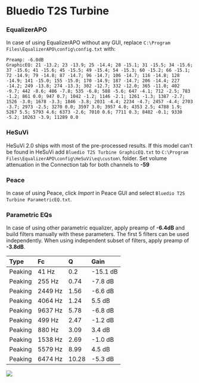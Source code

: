 # Bluedio T2S Turbine

### EqualizerAPO
In case of using EqualizerAPO without any GUI, replace `C:\Program Files\EqualizerAPO\config\config.txt`
with:
```
Preamp: -6.0dB
GraphicEQ: 21 -13.2; 23 -13.9; 25 -14.4; 28 -15.1; 31 -15.5; 34 -15.6; 37 -15.6; 41 -15.6; 45 -15.5; 49 -15.4; 54 -15.3; 60 -15.2; 66 -15.1; 72 -14.9; 79 -14.8; 87 -14.7; 96 -14.7; 106 -14.7; 116 -14.8; 128 -14.9; 141 -15.0; 155 -15.0; 170 -14.9; 187 -14.7; 206 -14.4; 227 -14.2; 249 -13.8; 274 -13.3; 302 -12.7; 332 -12.0; 365 -11.0; 402 -9.7; 442 -8.6; 486 -7.8; 535 -6.8; 588 -5.6; 647 -4.1; 712 -2.5; 783 -1.2; 861 0.0; 947 0.7; 1042 -1.2; 1146 -2.1; 1261 -1.3; 1387 -2.7; 1526 -3.0; 1678 -3.3; 1846 -3.8; 2031 -4.4; 2234 -4.7; 2457 -4.4; 2703 -3.7; 2973 -2.5; 3270 0.0; 3597 3.0; 3957 4.0; 4353 2.5; 4788 1.9; 5267 5.5; 5793 4.6; 6373 -2.6; 7010 0.6; 7711 0.3; 8482 -0.1; 9330 -5.2; 10263 -3.9; 11289 0.0
```

### HeSuVi
HeSuVi 2.0 ships with most of the pre-processed results. If this model can't be found in HeSuVi add
`Bluedio T2S Turbine GraphicEQ.txt` to `C:\Program Files\EqualizerAPO\config\HeSuVi\eq\custom\` folder.
Set volume attenuation in the Connection tab for both channels to **-59**

### Peace
In case of using Peace, click *Import* in Peace GUI and select `Bluedio T2S Turbine ParametricEQ.txt`.

### Parametric EQs
In case of using other parametric equalizer, apply preamp of **-6.4dB** and build filters manually
with these parameters. The first 5 filters can be used independently.
When using independent subset of filters, apply preamp of **-3.8dB**.

| Type    | Fc      |     Q | Gain     |
|:--------|:--------|:------|:---------|
| Peaking | 41 Hz   |  0.2  | -15.1 dB |
| Peaking | 255 Hz  |  0.74 | -7.8 dB  |
| Peaking | 2449 Hz |  1.56 | -6.6 dB  |
| Peaking | 4064 Hz |  1.24 | 5.5 dB   |
| Peaking | 9637 Hz |  5.78 | -6.8 dB  |
| Peaking | 499 Hz  |  2.47 | -1.2 dB  |
| Peaking | 880 Hz  |  3.09 | 3.4 dB   |
| Peaking | 1538 Hz |  2.69 | -1.0 dB  |
| Peaking | 5579 Hz |  8.99 | 4.5 dB   |
| Peaking | 6474 Hz | 10.28 | -5.3 dB  |

![](https://raw.githubusercontent.com/jaakkopasanen/AutoEq/master/results/rtings/sbaf-serious/Bluedio%20T2S%20Turbine/Bluedio%20T2S%20Turbine.png)